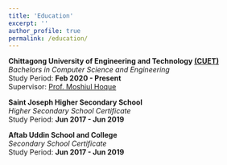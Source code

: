 ```yaml
---
title: 'Education'
excerpt: ''
author_profile: true
permalink: /education/
---
```


**Chittagong University of Engineering and Technology [(CUET)](https://www.cuet.ac.bd/dept/cse)**  
_Bachelors in Computer Science and Engineering_  
Study Period: <b>Feb 2020 - Present</b>  
Supervisor: [Prof. Moshiul Hoque](https://scholar.google.com/citations?hl=en&user=srYxYhcAAAAJ&view_op=list_works&sortby=pubdate)

**Saint Joseph Higher Secondary School**  
_Higher Secondary School Certificate_  
Study Period: <b>Jun 2017 - Jun 2019</b>  

**Aftab Uddin School and College**  
_Secondary School Certificate_  
Study Period: <b>Jun 2017 - Jun 2019</b>  

